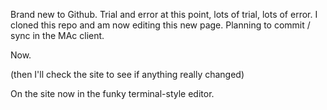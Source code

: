 Brand new to Github. Trial and error at this point, lots of trial, lots of error. I cloned this repo
and am now editing this new page. Planning to commit / sync in the MAc client.

Now.

(then I'll check the site to see if anything really changed)

On the site now in the funky terminal-style editor. 